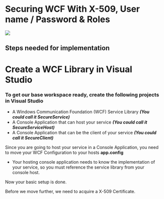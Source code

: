 # Securing WCF With X-509, User name / Password & Roles

[![](https://github.com/favicon.ico)](https://github.com/rohansen/Code-Examples/tree/master/Technology%20Course%20Examples/WCF%20with%20SSL%20and%20UsernamePW)

## Steps needed for implementation



# Create a WCF Library in Visual Studio
### To get our base workspace ready, create the following projects in Visual Studio
  - A Windows Communication Foundation (WCF) Service Library ___(You could call it SecureService)___
  - A Console Application that can host your service ___(You could call it SecureServiceHost)___
  - A Console Application that can be the client of your service ___(You could call it SecureClient)___

Since you are going to host your service in a Console Application, you need to move your WCF Configuration to your hosts __app.config__

  - Your hosting console application needs to know the implementation of your service, so you must reference the service library from your console host.
  
Now your basic setup is done.
  
Before we move further, we need to acquire a X-509 Certificate.


